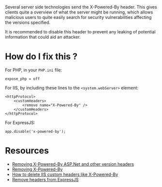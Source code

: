 Several server side technologies send the X-Powered-By header. This gives clients quite a overview of what  the server might be running, which allows malicious users to quite easily search for security vulnerabilities affecting the versions specified.

It is recommended to disable this header to prevent any leaking of potential information that could aid an attacker.

# How do I fix this ?

For PHP, in your `PHP.ini` file:

```
expose_php = off
```

For IIS, by including these lines to the `<system.webServer>` element:

```
<httpProtocol>
    <customHeaders>
        <remove name="X-Powered-By" />
    </customHeaders>
</httpProtocol>
```

For ExpressJS:

```
app.disable('x-powered-by');
```

# Resources

* [Removing X-Powered-By ASP.Net and other version headers](https://ict.ken.be/removing-x-powered-by-aspnet-and-other-version-headers)
* [Removing X-Powered-By](http://stackoverflow.com/questions/2661799/removing-x-powered-by)
* [How to delete IIS custom headers like X-Powered-By](http://stackoverflow.com/questions/4078756/how-to-delete-iis-custom-headers-like-x-powered-by-asp-net-from-response)
* [Remove headers from ExpressJS](http://stackoverflow.com/questions/5867199/cant-get-rid-of-header-x-powered-byexpress/12484642#12484642)
